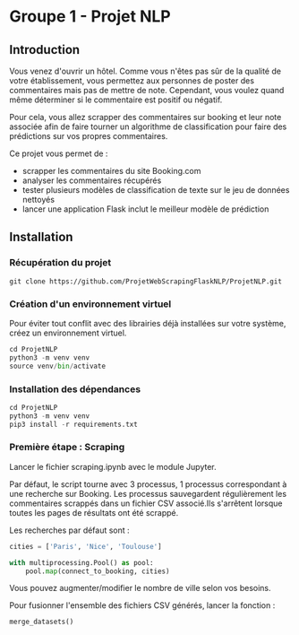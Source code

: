 # Groupe 1 - Projet NLP

## Introduction

Vous venez d'ouvrir un hôtel. Comme vous n'êtes pas sûr de la qualité de votre établissement, vous permettez aux personnes de poster des commentaires mais pas de mettre de note. Cependant, vous voulez quand même déterminer si le commentaire est positif ou négatif.  

Pour cela, vous allez scrapper des commentaires sur booking et leur note associée afin de faire tourner un algorithme de classification pour faire des prédictions sur vos propres commentaires.

Ce projet vous permet de :
- scrapper les commentaires du site Booking.com
- analyser les commentaires récupérés
- tester plusieurs modèles de classification de texte sur le jeu de données nettoyés
- lancer une application Flask inclut le meilleur modèle de prédiction

## Installation

### Récupération du projet

```
git clone https://github.com/ProjetWebScrapingFlaskNLP/ProjetNLP.git
```

### Création d'un environnement virtuel

Pour éviter tout conflit avec des librairies déjà installées sur votre système, créez un environnement virtuel.

```python
cd ProjetNLP
python3 -m venv venv
source venv/bin/activate
```

### Installation des dépendances

```python
cd ProjetNLP
python3 -m venv venv
pip3 install -r requirements.txt
```

### Première étape : Scraping

Lancer le fichier scraping.ipynb avec le module Jupyter.

Par défaut, le script tourne avec 3 processus, 1 processus correspondant à une recherche sur Booking. Les processus sauvegardent régulièrement les commentaires scrappés dans un fichier CSV associé.Ils s'arrêtent lorsque toutes les pages de résultats ont été scrappé. 

Les recherches par défaut sont :

```python
cities = ['Paris', 'Nice', 'Toulouse']

with multiprocessing.Pool() as pool:
    pool.map(connect_to_booking, cities)
```

Vous pouvez augmenter/modifier le nombre de ville selon vos besoins.

Pour fusionner l'ensemble des fichiers CSV générés, lancer la fonction :

```python
merge_datasets()
```



